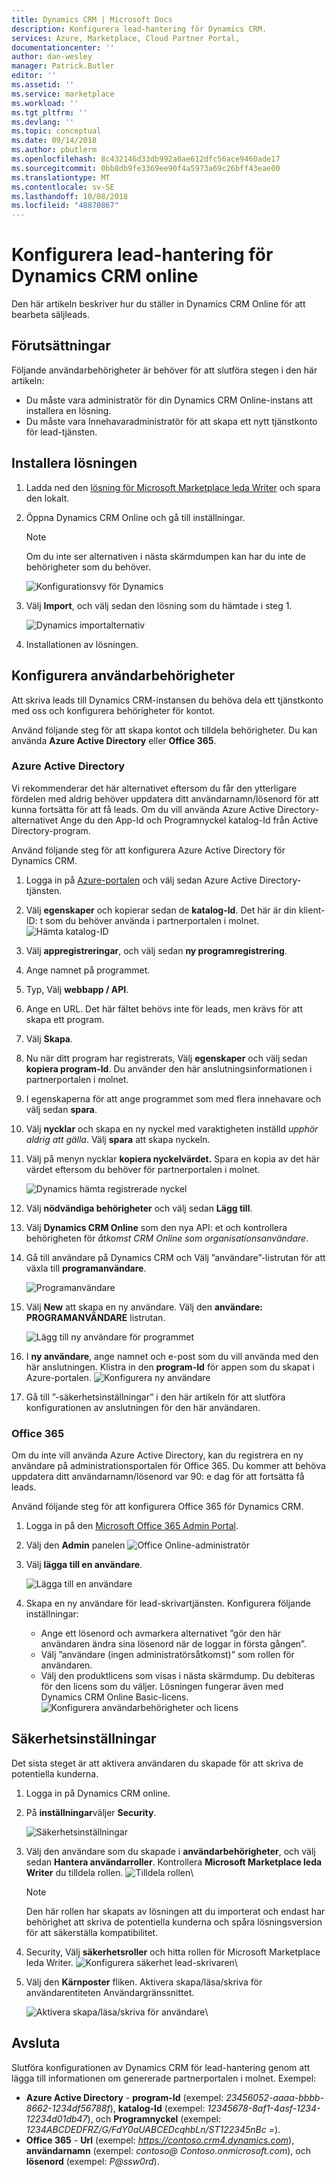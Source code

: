 ```yaml
---
title: Dynamics CRM | Microsoft Docs
description: Konfigurera lead-hantering för Dynamics CRM.
services: Azure, Marketplace, Cloud Partner Portal,
documentationcenter: ''
author: dan-wesley
manager: Patrick.Butler
editor: ''
ms.assetid: ''
ms.service: marketplace
ms.workload: ''
ms.tgt_pltfrm: ''
ms.devlang: ''
ms.topic: conceptual
ms.date: 09/14/2018
ms.author: pbutlerm
ms.openlocfilehash: 8c432146d33db992a0ae612dfc56ace9460ade17
ms.sourcegitcommit: 0bb8db9fe3369ee90f4a5973a69c26bff43eae00
ms.translationtype: MT
ms.contentlocale: sv-SE
ms.lasthandoff: 10/08/2018
ms.locfileid: "48870867"
---
```

# <a name="configure-lead-management-for-dynamics-crm-online"></a>Konfigurera lead-hantering för Dynamics CRM online

Den här artikeln beskriver hur du ställer in Dynamics CRM Online för att bearbeta säljleads.

## <a name="prerequisites"></a>Förutsättningar

Följande användarbehörigheter är behöver för att slutföra stegen i den här artikeln:
- Du måste vara administratör för din Dynamics CRM Online-instans att installera en lösning.
- Du måste vara Innehavaradministratör för att skapa ett nytt tjänstkonto för lead-tjänsten.

<a name="install-the-solution"></a>Installera lösningen
--------------------

1.  Ladda ned den [lösning för Microsoft Marketplace leda Writer](https://mpsapiprodwus.blob.core.windows.net/documentation/MicrosoftMarketplacesLeadIntegrationSolution_1_0_0_0_target_CRM_6.1_managed.zip) och spara den lokalt.

2.  Öppna Dynamics CRM Online och gå till inställningar.
    >[!NOTE]
    >Om du inte ser alternativen i nästa skärmdumpen kan har du inte de behörigheter som du behöver.
 
       ![Konfigurationsvy för Dynamics](./media/cloud-partner-portal-lead-management-instructions-dynamics/crmonline1.png)

3.  Välj **Import**, och välj sedan den lösning som du hämtade i steg 1.
 
    ![Dynamics importalternativ](./media/cloud-partner-portal-lead-management-instructions-dynamics/crmonline2.png)

4.  Installationen av lösningen.

## <a name="configure-user-permissions"></a>Konfigurera användarbehörigheter

Att skriva leads till Dynamics CRM-instansen du behöva dela ett tjänstkonto med oss och konfigurera behörigheter för kontot.

Använd följande steg för att skapa kontot och tilldela behörigheter. Du kan använda **Azure Active Directory** eller **Office 365**.

### <a name="azure-active-directory"></a>Azure Active Directory

Vi rekommenderar det här alternativet eftersom du får den ytterligare fördelen med aldrig behöver uppdatera ditt användarnamn/lösenord för att kunna fortsätta för att få leads. Om du vill använda Azure Active Directory-alternativet Ange du den App-Id och Programnyckel katalog-Id från Active Directory-program.

Använd följande steg för att konfigurera Azure Active Directory för Dynamics CRM.

1.  Logga in på [Azure-portalen](https://portal.azure.com/) och välj sedan Azure Active Directory-tjänsten.

2.  Välj **egenskaper** och kopierar sedan de **katalog-Id**. Det här är din klient-ID: t som du behöver använda i partnerportalen i molnet.
    ![Hämta katalog-ID](./media/cloud-partner-portal-lead-management-instructions-dynamics/directoryid.png)

3.  Välj **appregistreringar**, och välj sedan **ny programregistrering**.
4.  Ange namnet på programmet.
5.  Typ, Välj **webbapp / API**.
6.  Ange en URL. Det här fältet behövs inte för leads, men krävs för att skapa ett program.
7. Välj **Skapa**.
8.  Nu när ditt program har registrerats, Välj **egenskaper** och välj sedan **kopiera program-Id**. Du använder den här anslutningsinformationen i partnerportalen i molnet.
9.  I egenskaperna för att ange programmet som med flera innehavare och välj sedan **spara**.

10. Välj **nycklar** och skapa en ny nyckel med varaktigheten inställd *upphör aldrig att gälla*. Välj **spara** att skapa nyckeln. 
11. Välj på menyn nycklar **kopiera nyckelvärdet.** Spara en kopia av det här värdet eftersom du behöver för partnerportalen i molnet.
    
    ![Dynamics hämta registrerade nyckel](./media/cloud-partner-portal-lead-management-instructions-dynamics/registerkeys.png)
12. Välj **nödvändiga behörigheter** och välj sedan **Lägg till**. 
13. Välj **Dynamics CRM Online** som den nya API: et och kontrollera behörigheten för *åtkomst CRM Online som organisationsanvändare*.

14. Gå till användare på Dynamics CRM och Välj ”användare”-listrutan för att växla till **programanvändare**.
    
    ![Programanvändare](./media/cloud-partner-portal-lead-management-instructions-dynamics/applicationuserfirst.PNG)

15. Välj **New** att skapa en ny användare. Välj den **användare: PROGRAMANVÄNDARE** listrutan.
    
    ![Lägg till ny användare för programmet](./media/cloud-partner-portal-lead-management-instructions-dynamics/applicationuser.PNG)

16. I **ny användare**, ange namnet och e-post som du vill använda med den här anslutningen. Klistra in den **program-Id** för appen som du skapat i Azure-portalen.
     ![Konfigurera ny användare](./media/cloud-partner-portal-lead-management-instructions-dynamics/leadgencreateuser.PNG)

17. Gå till ”-säkerhetsinställningar” i den här artikeln för att slutföra konfigurationen av anslutningen för den här användaren.

### <a name="office-365"></a>Office 365

Om du inte vill använda Azure Active Directory, kan du registrera en ny användare på administrationsportalen för Office 365. Du kommer att behöva uppdatera ditt användarnamn/lösenord var 90: e dag för att fortsätta få leads.

Använd följande steg för att konfigurera Office 365 för Dynamics CRM.

1. Logga in på den [Microsoft Office 365 Admin Portal](https://go.microsoft.com/fwlink/?LinkId=225975).

2. Välj den **Admin** panelen ![Office Online-administratör](./media/cloud-partner-portal-lead-management-instructions-dynamics/crmonline3.png)

3. Välj **lägga till en användare**.

    ![Lägga till en användare](./media/cloud-partner-portal-lead-management-instructions-dynamics/crmonline4.png)

4. Skapa en ny användare för lead-skrivartjänsten. Konfigurera följande inställningar:

    -   Ange ett lösenord och avmarkera alternativet ”gör den här användaren ändra sina lösenord när de loggar in första gången”.
    -   Välj ”användare (ingen administratörsåtkomst)” som rollen för användaren.
    -   Välj den produktlicens som visas i nästa skärmdump. Du debiteras för den licens som du väljer. Lösningen fungerar även med Dynamics CRM Online Basic-licens.
    ![Konfigurera användarbehörigheter och licens](./media/cloud-partner-portal-lead-management-instructions-dynamics/crmonline5.png)

## <a name="security-settings"></a>Säkerhetsinställningar

Det sista steget är att aktivera användaren du skapade för att skriva de potentiella kunderna.

1.  Logga in på Dynamics CRM online.
2.  På **inställningar**väljer **Security**.
    
    ![Säkerhetsinställningar](./media/cloud-partner-portal-lead-management-instructions-dynamics/crmonline6.png)

3.  Välj den användare som du skapade i **användarbehörigheter**, och välj sedan **Hantera användarroller**. Kontrollera **Microsoft Marketplace leda Writer** du tilldela rollen.
    ![Tilldela rollen](./media/cloud-partner-portal-lead-management-instructions-dynamics/crmonline7.png)\

    >[!NOTE]
    >Den här rollen har skapats av lösningen att du importerat och endast har behörighet att skriva de potentiella kunderna och spåra lösningsversion för att säkerställa kompatibilitet.

4.  Security, Välj **säkerhetsroller** och hitta rollen för Microsoft Marketplace leda Writer.
    ![Konfigurera säkerhet lead-skrivaren](./media/cloud-partner-portal-lead-management-instructions-dynamics/crmonline10.jpg)\

5. Välj den **Kärnposter** fliken. Aktivera skapa/läsa/skriva för användarentiteten Användargränssnittet.

    ![Aktivera skapa/läsa/skriva för användare](./media/cloud-partner-portal-lead-management-instructions-dynamics/crmonline11.jpg)\

## <a name="wrap-up"></a>Avsluta

Slutföra konfigurationen av Dynamics CRM för lead-hantering genom att lägga till informationen om genererade partnerportalen i molnet. Exempel:

-   **Azure Active Directory** - **program-Id** (exempel: *23456052-aaaa-bbbb-8662-1234df56788f*), **katalog-Id** (exempel: *12345678-8af1-4asf-1234-12234d01db47*), och **Programnyckel** (exempel: *1234ABCDEDFRZ/G/FdY0aUABCEDcqhbLn/ST122345nBc =*).
-   **Office 365** - **Url** (exempel: *https://contoso.crm4.dynamics.com*), **användarnamn** (exempel: *contoso\@ Contoso.onmicrosoft.com*), och **lösenord** (exempel: *P\@ssw0rd*).
